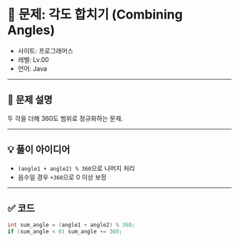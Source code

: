 # 🧮 문제: 각도 합치기 (Combining Angles)

- 사이트: 프로그래머스
- 레벨: Lv.00
- 언어: Java

---

## 📌 문제 설명

두 각을 더해 360도 범위로 정규화하는 문제.

---

## 💡 풀이 아이디어

- `(angle1 + angle2) % 360`으로 나머지 처리
- 음수일 경우 `+360`으로 0 이상 보정

---

## ✅ 코드

```java
int sum_angle = (angle1 + angle2) % 360;
if (sum_angle < 0) sum_angle += 360;
